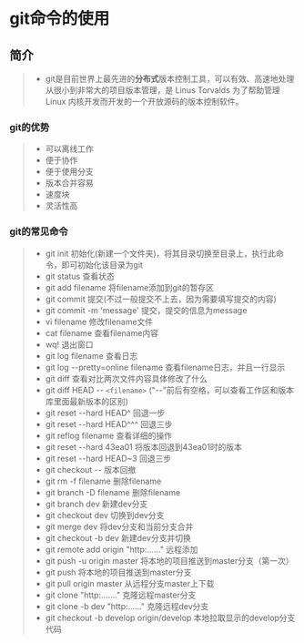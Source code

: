 # git命令的使用


## 简介
>- git是目前世界上最先进的**分布式**版本控制工具，可以有效、高速地处理从很小到非常大的项目版本管理，是 Linus Torvalds 为了帮助管理 Linux 内核开发而开发的一个开放源码的版本控制软件。

### git的优势
>- 可以离线工作
>- 便于协作
>- 便于使用分支
>- 版本合并容易
>- 速度块
>- 灵活性高

### git的常见命令
>- git init 初始化(新建一个文件夹)，将其目录切换至目录上，执行此命令，即可初始化该目录为git
>- git status 查看状态
>- git add filename 将filename添加到git的暂存区
>- git commit 提交(不过一般提交不上去，因为需要填写提交的内容)
>- git commit -m 'message' 提交，提交的信息为message
>- vi filename 修改filename文件
>- cat filename 查看filename内容
>- wq! 退出窗口
>- git log filename 查看日志
>- git log --pretty=online filename 查看filename日志，并且一行显示
>- git diff 查看对比两次文件内容具体修改了什么
>- git diff HEAD -- `<filename>` ("--"前后有空格，可以查看工作区和版本库里面最新版本的区别)
>- git reset --hard HEAD^ 回退一步
>- git reset --hard HEAD^^^ 回退三步
>- git reflog filename 查看详细的操作
>- git reset --hard 43ea01 将版本回退到43ea01时的版本
>- git reset --hard HEAD~3 回退三步
>- git checkout -- 版本回撤
>- git rm -f filename 删除filename
>- git branch -D filename 删除filename
>- git branch dev 新建dev分支
>- git checkout dev 切换到dev分支
>- git merge dev 将dev分支和当前分支合并
>- git checkout -b dev 新建dev分支并切换
>- git remote add origin "http:......" 远程添加
>- git push -u origin master 将本地的项目推送到master分支（第一次）
>- git push 将本地的项目推送到master分支
>- git pull origin master 从远程分支master上下载
>- git clone "http:......." 克隆远程master分支
>- git clone -b dev "http:......" 克隆远程dev分支
>- git checkout -b develop origin/develop 本地拉取显示的develop分支代码


